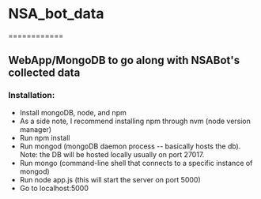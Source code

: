# NSA_bot_data
============

## WebApp/MongoDB to go along with NSABot's collected data

### Installation:
- Install mongoDB, node, and npm
- As a side note, I recommend installing npm through nvm (node version manager)
- Run npm install
- Run mongod (mongoDB daemon process -- basically hosts the db). Note: the DB will be hosted locally usually on port 27017.
- Run mongo (command-line shell that connects to a specific instance of mongod)
- Run node app.js (this will start the server on port 5000)
- Go to localhost:5000